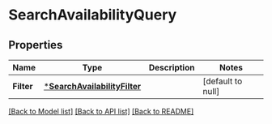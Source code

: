 # SearchAvailabilityQuery

## Properties

 Name       | Type                                                         | Description | Notes             
------------|--------------------------------------------------------------|-------------|-------------------
 **Filter** | [***SearchAvailabilityFilter**](SearchAvailabilityFilter.md) |             | [default to null] 

[[Back to Model list]](../README.md#documentation-for-models) [[Back to API list]](../README.md#documentation-for-api-endpoints) [[Back to README]](../README.md)

